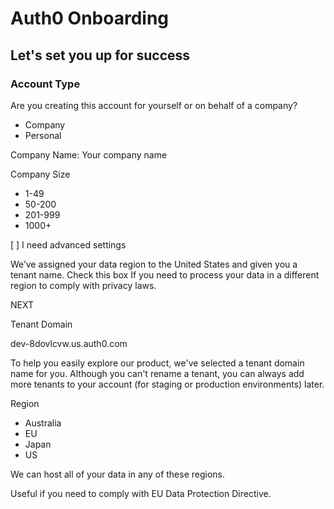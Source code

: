 # Auth0 Onboarding

## Let's set you up for success

### Account Type

Are you creating this account for yourself or on behalf of a company?

- Company
- Personal

Company Name: Your company name

Company Size

- 1-49
- 50-200
- 201-999
- 1000+

[ ] I need advanced settings

We’ve assigned your data region to the United States and given you a tenant name. Check this box If you need to process your data in a different region to comply with privacy laws.

NEXT

Tenant Domain

dev-8dovlcvw.us.auth0.com

To help you easily explore our product, we've selected a tenant domain name for you. Although you can't rename a tenant, you can always add more tenants to your account (for staging or production environments) later.

Region

- Australia
- EU
- Japan
- US

We can host all of your data in any of these regions.

Useful if you need to comply with EU Data Protection Directive.
